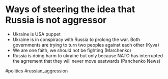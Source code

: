 # Ways of steering the idea that Russia is not aggressor
-	Ukraine is USA puppet
-	Ukraine is in conspiracy with Russia to prolong the war. Both governments are trying to turn two peoples against each other (Kyva)
-	We are one faith, we should not be fighting (Marchenko)
-	Russia is doing harm to ukraine but only because NATO has interrupted the agrrement that they will never move eastwards (Panchenko News)


#politics #russian_aggression